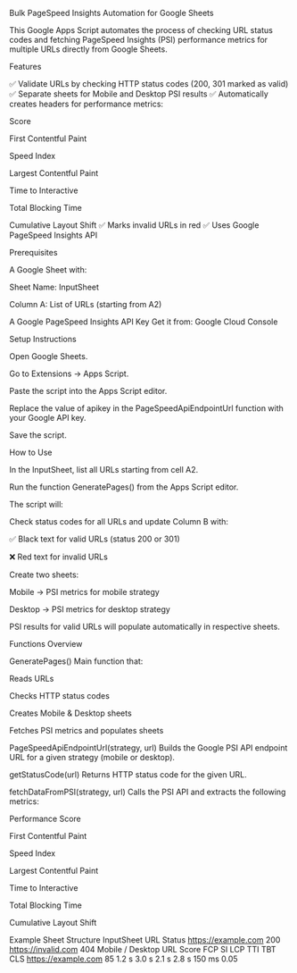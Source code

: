 Bulk PageSpeed Insights Automation for Google Sheets

This Google Apps Script automates the process of checking URL status codes and fetching PageSpeed Insights (PSI) performance metrics for multiple URLs directly from Google Sheets.

Features

✅ Validate URLs by checking HTTP status codes (200, 301 marked as valid)
✅ Separate sheets for Mobile and Desktop PSI results
✅ Automatically creates headers for performance metrics:

Score

First Contentful Paint

Speed Index

Largest Contentful Paint

Time to Interactive

Total Blocking Time

Cumulative Layout Shift
✅ Marks invalid URLs in red
✅ Uses Google PageSpeed Insights API

Prerequisites

A Google Sheet with:

Sheet Name: InputSheet

Column A: List of URLs (starting from A2)

A Google PageSpeed Insights API Key
Get it from: Google Cloud Console

Setup Instructions

Open Google Sheets.

Go to Extensions → Apps Script.

Paste the script into the Apps Script editor.

Replace the value of apikey in the PageSpeedApiEndpointUrl function with your Google API key.

Save the script.

How to Use

In the InputSheet, list all URLs starting from cell A2.

Run the function GeneratePages() from the Apps Script editor.

The script will:

Check status codes for all URLs and update Column B with:

✅ Black text for valid URLs (status 200 or 301)

❌ Red text for invalid URLs

Create two sheets:

Mobile → PSI metrics for mobile strategy

Desktop → PSI metrics for desktop strategy

PSI results for valid URLs will populate automatically in respective sheets.

Functions Overview

GeneratePages()
Main function that:

Reads URLs

Checks HTTP status codes

Creates Mobile & Desktop sheets

Fetches PSI metrics and populates sheets

PageSpeedApiEndpointUrl(strategy, url)
Builds the Google PSI API endpoint URL for a given strategy (mobile or desktop).

getStatusCode(url)
Returns HTTP status code for the given URL.

fetchDataFromPSI(strategy, url)
Calls the PSI API and extracts the following metrics:

Performance Score

First Contentful Paint

Speed Index

Largest Contentful Paint

Time to Interactive

Total Blocking Time

Cumulative Layout Shift

Example Sheet Structure
InputSheet
URL	Status
https://example.com
	200
https://invalid.com
	404
Mobile / Desktop
URL	Score	FCP	SI	LCP	TTI	TBT	CLS
https://example.com
	85	1.2 s	3.0 s	2.1 s	2.8 s	150 ms	0.05
